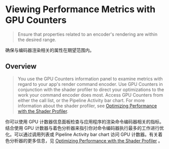 #  Viewing Performance Metrics with GPU Counters

> Ensure that properties related to an encoder's rendering are within the desired range.

确保与编码器渲染相关的属性在期望范围内。

## Overview

> You use the GPU Counters information panel to examine metrics with regard to your app's render command encoder. Use GPU Counters in conjunction with the shader profiler to direct your optimizations to the work your command encoder does most. Access GPU Counters from either the call list, or the Pipeline Activity bar chart. For more information about the shader profiler, see [Optimizing Performance with the Shader Profiler](https://developer.apple.com/documentation/metal/gpu_functions_libraries/optimizing_performance_with_the_shader_profiler?language=objc).

你可以使用 GPU 计数器信息面板检查与应用程序的渲染命令编码器相关的指标。结合使用 GPU 计数器与着色分析器来指引你对命令编码器执行最多的工作进行优化。可以通过调用列表或 Pipeline Activity bar chart 访问 GPU 计数器。有关着色分析器的更多信息，见 [Optimizing Performance with the Shader Profiler](https://developer.apple.com/documentation/metal/gpu_functions_libraries/optimizing_performance_with_the_shader_profiler?language=objc) 。
